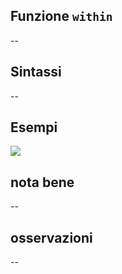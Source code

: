 ## Funzione `within`

--

## Sintassi

--

## Esempi

<img src="/img/geometria/xxx/within1.png">

## nota bene

--

## osservazioni

--